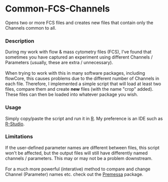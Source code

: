 # Common-FCS-Channels
Opens two or more FCS files and creates new files that contain only the Channels common to all.

### Description
During my work with flow & mass cytometry files (FCS), I've found that sometimes you have captured an experiment using different Channels / Parameters (usually, these are extra / unnecessary).
<br>
<br>
When trying to work with this in many software packages, including flowCore, this causes problems due to the different number of Channels in each file. Therefore, I implemented a simple script that will load at least two files, compare them and create <b>new</b> files (with the name "crop" added). These files can then be loaded into whatever package you wish.

### Usage
Simply copy/paste the script and run it in [R](https://cran.r-project.org/). My preference is an IDE such as [R-Studio](https://rstudio.com/).

### Limitations
If the user-defined parameter names are different between files, this script won't be affected, but the output files will still have differently named channels / parameters. This may or may not be a problem downstream.
<br><br>
For a much more powerful (interative) method to compare and change Channel (Parameter) names etc. check out the [Premessa](https://github.com/ParkerICI/premessa) package.
